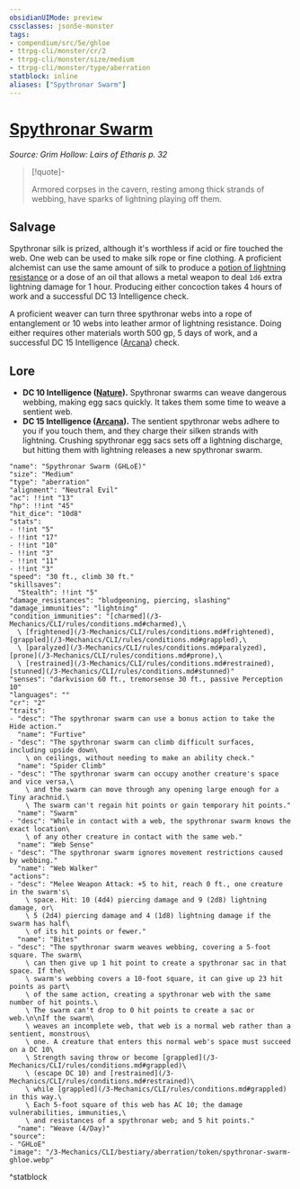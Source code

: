 ```yaml
---
obsidianUIMode: preview
cssclasses: json5e-monster
tags:
- compendium/src/5e/ghloe
- ttrpg-cli/monster/cr/2
- ttrpg-cli/monster/size/medium
- ttrpg-cli/monster/type/aberration
statblock: inline
aliases: ["Spythronar Swarm"]
---
```

# [Spythronar Swarm](3-Mechanics\CLI\bestiary\aberration/spythronar-swarm-ghloe.md)
*Source: Grim Hollow: Lairs of Etharis p. 32*  

> [!quote]-  
> 
> Armored corpses in the cavern, resting among thick strands of webbing, have sparks of lightning playing off them.

## Salvage

Spythronar silk is prized, although it's worthless if acid or fire touched the web. One web can be used to make silk rope or fine clothing. A proficient alchemist can use the same amount of silk to produce a [potion of lightning resistance](/3-Mechanics/CLI/items/potion-of-lightning-resistance.md) or a dose of an oil that allows a metal weapon to deal `1d6` extra lightning damage for 1 hour. Producing either concoction takes 4 hours of work and a successful DC 13 Intelligence check.

A proficient weaver can turn three spythronar webs into a rope of entanglement or 10 webs into leather armor of lightning resistance. Doing either requires other materials worth 500 gp, 5 days of work, and a successful DC 15 Intelligence ([Arcana](/3-Mechanics/CLI/rules/skills.md#Arcana)) check.

## Lore

- **DC 10 Intelligence ([Nature](/3-Mechanics/CLI/rules/skills.md#Nature)).** Spythronar swarms can weave dangerous webbing, making egg sacs quickly. It takes them some time to weave a sentient web.  
- **DC 15 Intelligence ([Arcana](/3-Mechanics/CLI/rules/skills.md#Arcana)).** The sentient spythronar webs adhere to you if you touch them, and they charge their silken strands with lightning. Crushing spythronar egg sacs sets off a lightning discharge, but hitting them with lightning releases a new spythronar swarm.  

```statblock
"name": "Spythronar Swarm (GHLoE)"
"size": "Medium"
"type": "aberration"
"alignment": "Neutral Evil"
"ac": !!int "13"
"hp": !!int "45"
"hit_dice": "10d8"
"stats":
- !!int "5"
- !!int "17"
- !!int "10"
- !!int "3"
- !!int "11"
- !!int "3"
"speed": "30 ft., climb 30 ft."
"skillsaves":
  "Stealth": !!int "5"
"damage_resistances": "bludgeoning, piercing, slashing"
"damage_immunities": "lightning"
"condition_immunities": "[charmed](/3-Mechanics/CLI/rules/conditions.md#charmed),\
  \ [frightened](/3-Mechanics/CLI/rules/conditions.md#frightened), [grappled](/3-Mechanics/CLI/rules/conditions.md#grappled),\
  \ [paralyzed](/3-Mechanics/CLI/rules/conditions.md#paralyzed), [prone](/3-Mechanics/CLI/rules/conditions.md#prone),\
  \ [restrained](/3-Mechanics/CLI/rules/conditions.md#restrained), [stunned](/3-Mechanics/CLI/rules/conditions.md#stunned)"
"senses": "darkvision 60 ft., tremorsense 30 ft., passive Perception 10"
"languages": ""
"cr": "2"
"traits":
- "desc": "The spythronar swarm can use a bonus action to take the Hide action."
  "name": "Furtive"
- "desc": "The spythronar swarm can climb difficult surfaces, including upside down\
    \ on ceilings, without needing to make an ability check."
  "name": "Spider Climb"
- "desc": "The spythronar swarm can occupy another creature's space and vice versa,\
    \ and the swarm can move through any opening large enough for a Tiny arachnid.\
    \ The swarm can't regain hit points or gain temporary hit points."
  "name": "Swarm"
- "desc": "While in contact with a web, the spythronar swarm knows the exact location\
    \ of any other creature in contact with the same web."
  "name": "Web Sense"
- "desc": "The spythronar swarm ignores movement restrictions caused by webbing."
  "name": "Web Walker"
"actions":
- "desc": "Melee Weapon Attack: +5 to hit, reach 0 ft., one creature in the swarm's\
    \ space. Hit: 10 (4d4) piercing damage and 9 (2d8) lightning damage, or\
    \ 5 (2d4) piercing damage and 4 (1d8) lightning damage if the swarm has half\
    \ of its hit points or fewer."
  "name": "Bites"
- "desc": "The spythronar swarm weaves webbing, covering a 5-foot square. The swarm\
    \ can then give up 1 hit point to create a spythronar sac in that space. If the\
    \ swarm's webbing covers a 10-foot square, it can give up 23 hit points as part\
    \ of the same action, creating a spythronar web with the same number of hit points.\
    \ The swarm can't drop to 0 hit points to create a sac or web.\n\nIf the swarm\
    \ weaves an incomplete web, that web is a normal web rather than a sentient, monstrous\
    \ one. A creature that enters this normal web's space must succeed on a DC 10\
    \ Strength saving throw or become [grappled](/3-Mechanics/CLI/rules/conditions.md#grappled)\
    \ (escape DC 10) and [restrained](/3-Mechanics/CLI/rules/conditions.md#restrained)\
    \ while [grappled](/3-Mechanics/CLI/rules/conditions.md#grappled) in this way.\
    \ Each 5-foot square of this web has AC 10; the damage vulnerabilities, immunities,\
    \ and resistances of a spythronar web; and 5 hit points."
  "name": "Weave (4/Day)"
"source":
- "GHLoE"
"image": "/3-Mechanics/CLI/bestiary/aberration/token/spythronar-swarm-ghloe.webp"
```
^statblock